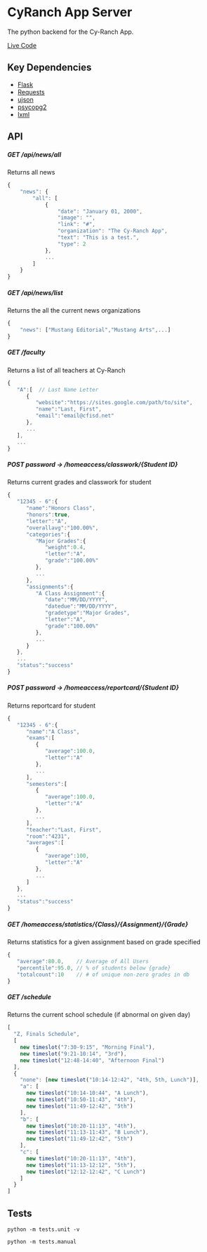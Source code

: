 # CyRanch App Server

The python backend for the Cy-Ranch App.

[Live Code](https://cfisdapi.herokuapp.com/)

## Key Dependencies

* [Flask](http://flask.pocoo.org/)
* [Requests](http://docs.python-requests.org/en/master/)
* [ujson](https://pypi.python.org/pypi/ujson)
* [psycopg2](http://initd.org/psycopg/)
* [lxml](http://lxml.de/)

## API

##### GET /api/news/all
Returns all news
```js
{
	"news": {
		"all": [
			{
				"date": "January 01, 2000", 
				"image": "", 
				"link": "#", 
				"organization": "The Cy-Ranch App", 
				"text": "This is a test.", 
				"type": 2
			},
			...
		]
	}
}
```

##### GET /api/news/list
Returns the all the current news organizations
```js
{
	"news": ["Mustang Editorial","Mustang Arts",...]
}
```

##### GET /faculty
Returns a list of all teachers at Cy-Ranch
```js
{  
   "A":[  // Last Name Letter
      {  
         "website":"https://sites.google.com/path/to/site",
         "name":"Last, First",
         "email":"email@cfisd.net"
      },
      ...
   ],
   ...
}
```

##### POST password -> /homeaccess/classwork/{Student ID}
Returns current grades and classwork for student
```js
{  
   "12345 - 6":{  
      "name":"Honors Class",
      "honors":true,
      "letter":"A",
      "overallavg":"100.00%",
      "categories":{  
         "Major Grades":{  
            "weight":0.4,
            "letter":"A",
            "grade":"100.00%"
         },
         ...
      },
      "assignments":{  
         "A Class Assignment":{  
            "date":"MM/DD/YYYY",
            "datedue":"MM/DD/YYYY",
            "gradetype":"Major Grades",
            "letter":"A",
            "grade":"100.00%"
         },
		 ...
      }
   },
   ...
   "status":"success"
}
```

##### POST password -> /homeaccess/reportcard/{Student ID}
Returns reportcard for student
```js
{
   "12345 - 6":{  
      "name":"A Class",
      "exams":[  
         {  
            "average":100.0,
            "letter":"A"
         },
         ...
      ],
      "semesters":[  
         {  
            "average":100.0,
            "letter":"A"
         },
         ...
      ],
      "teacher":"Last, First",
      "room":"4231",
      "averages":[  
         {  
            "average":100,
            "letter":"A"
         },
         ...
      ]
   },
   ...
   "status":"success"
}
```

##### GET /homeaccess/statistics/{Class}/{Assignment}/{Grade}
Returns statistics for a given assignment based on grade specified
```js
{  
   "average":80.0,    // Average of All Users
   "percentile":95.0, // % of students below {grade}
   "totalcount":10    // # of unique non-zero grades in db
}
```

##### GET /schedule
Returns the current school schedule (if abnormal on given day)
```js
[
  "Z, Finals Schedule",
  [
    new timeslot("7:30-9:15", "Morning Final"),
    new timeslot("9:21-10:14", "3rd"),
    new timeslot("12:48-14:40", "Afternoon Final")
  ],
  {
    "none": [new timeslot("10:14-12:42", "4th, 5th, Lunch")],
    "a": [
      new timeslot("10:14-10:44", "A Lunch"),
      new timeslot("10:50-11:43", "4th"),
      new timeslot("11:49-12:42", "5th")
    ],
    "b": [
      new timeslot("10:20-11:13", "4th"),
      new timeslot("11:13-11:43", "B Lunch"),
      new timeslot("11:49-12:42", "5th")
    ],
    "c": [
      new timeslot("10:20-11:13", "4th"),
      new timeslot("11:13-12:12", "5th"),
      new timeslot("12:12-12:42", "C Lunch")
    ]
  }
]
```

## Tests

```shell
python -m tests.unit -v

python -m tests.manual
```
